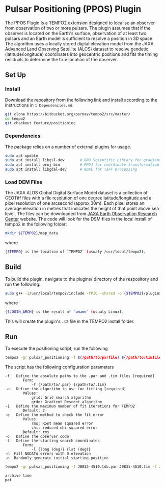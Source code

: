 # Pulsar Positioning (PPOS) Plugin 

The PPOS Plugin is a TEMPO2 extension designed to localise an observer from observation of two or more pulsars. The plugin assumes that if the observer is located on the Earth's surface, observation of at least two pulsars and an Earth model is sufficient to resolve a position in 3D space. The algorithm uses a locally stored digital elevation model from the JAXA Advanced Land Observing Satellite (ALOS) dataset to resolve geodetic (latitude/longitude) coordinates into geocentric positions and fits the timing residuals to determine the true location of the observer. 

## Set Up
### Install
Download the repository from the following link and install according to the instructions in `1 Dependencies.md`.
```sh
git clone https://bitbucket.org/psrnav/tempo2/src/master/
cd tempo2
git checkout feature/positioning
```


### Dependencies
The package relies on a number of external plugins for usage.  
```sh
sudo apt update     
sudo apt install libgsl-dev       # GNU Scientific Library for gradient descent algorithm
sudo apt install proj-bin         # PROJ for coordinate transformation
sudo apt install libgdal-dev      # GDAL for TIFF processing 
```

###  Load DEM Files
The JAXA ALOS Global Digital Surface Model dataset is a collection of GEOTiff files with a file resolution of one degree latitude/longitude and a pixel resolution of one arcsecond (approx 30m). Each pixel stores an average elevation in metres that indicates the height of that point above sea level. The files can be downloaded from [JAXA Earth Observation Research Center](https://www.eorc.jaxa.jp/ALOS/en/aw3d30/data/) website. The code will look for the DSM files in the local install of tempo2 in the following folder:

```sh
mkdir ${TEMPO2}/map_data
```
where 
```sh
{$TEMPO} is the location of `TEMPO2` (usualy /usr/local/tempo2).
```

## Build
To build the plugin, navigate to the plugins/ directory of the respository and run the following:
```sh
sudo g++ -I/usr/local/tempo2/include -fPIC -shared -o {$TEMPO2}/plugins/pulsar_positioning_{$LOGIN_ARCH}_plug.t2 plugin/pulsar_positioning_plug.C -lgdal -lgsl -lproj
```
where 
```sh
{$LOGIN_ARCH} is the result of `uname` (usualy Linux).
```

This will create the plugin's `.t2` file in the TEMPO2 install folder.


## Run 
To execute the positioning script, run the following
```sh
tempo2 -gr pulsar_positioning -f ${/path/to/parfile} ${/path/to/timfile} -f ... 
```

The script has the following configuration parameters
```
-f   Define the absolute paths to the .par and .tim files [required]
        Form:
            -f {/path/to/.par} {/path/to/.tim}
-a   Define the algorithm to use for fitting [required]
        Values:
            grid: Grid search algorithm
            grde: Gradient Descent algorithm
-i   Define the maximum number of fit iterations for TEMPO2 
        Default: 2
-e   Define the method to check the fit error 
        Values:
            rms: Root mean squared error
            chi: reduced chi-squared error  
        Default: rms
-o   Define the observer code
-l   Define the starting search coordinates
        Form:
            -l {long (deg)} {lat (deg)}
-n  Fill NODATA errors with 0 elevation
-n  Randomly generate initial starting position
```

```sh
tempo2 -gr pulsar_positioning -f J0835-4510.tdb.par J0835-4510.tim -f J1939+2134.tdb.par J1939+2134.tim -l 150 -32 -a grde -e chi
```

```
archive time 
pat 
```